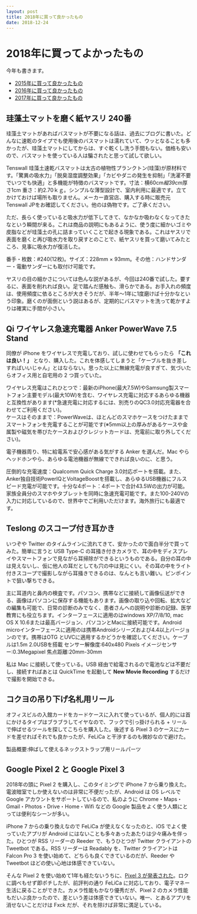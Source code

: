 ```yaml
---
layout: post
title: 2018年に買って良かったもの
date: 2018-12-24
---
```


# 2018年に買ってよかったもの

今年も書きます。

- [2015年に買って良かったもの](/posts/2015/bought-in-2015.html)
- [2016年に買って良かったもの](/posts/2016/bought-in-2016.html)
- [2017年に買って良かったもの](/posts/2017/bought-in-2017.html)

## 珪藻土マットを磨く紙ヤスリ 240番

珪藻土マットがあればバスマットが不要になる話は、過去にブログに書いた。どんなに速乾のタイプでも使用後のバスマットは濡れていて、ウッとなることも多かったが、珪藻土マットにしてからは、すぐ乾くし洗う手間もない。価格も安いので、バスマットを使っている人は騙されたと思って試して欲しい。

<affiliate-link
  src="https://images-na.ssl-images-amazon.com/images/I/81kODTIPNdL._AC_UL75_SR75,75_.jpg"
  href="https://www.amazon.co.jp/dp/B01LXMAO21/"
  tag="1000ch-22"
  title="Tenswall 珪藻土バスマット 風呂マット 足ふきマット 消臭 速乾 防カビ 防ダニ 抗菌 約60cm×39cm JD001W グレー">
  Tenswall 珪藻土速乾バスマットは太古の植物性プランクトン(珪藻)が原材料です。「驚異の吸水力」「脱臭湿度調整効果」「カビやダニの発生を抑制」「洗濯不要でいつでも快適」と多機能が特徴のバスマットです。寸法：横60cm*縦39cm*厚さ1cm 重さ：約2.70ｋｇ。シンプルな薄型設計で、室内利用に最適です。立てかけておけば場所も取りません。メーカー直営店、購入する時に販売元Tenswall JPをお確認してください。他のは偽物です。ご了承ください。
</affiliate-link>

ただ、長らく使っていると吸水力が低下してきて、なかなか吸わなくなってきたなという瞬間が来る。これは商品の説明にもあるように、使う度に細かいゴミや皮脂などが珪藻土の孔に詰まっていくことで起きる現象である。これはヤスリで表面を磨くと再び吸水力を取り戻すとのことで、紙ヤスリを買って磨いてみたところ、見事に吸水力が復活した。

<affiliate-link
  src="https://images-na.ssl-images-amazon.com/images/I/617qBeJ%2BMOL._SX425_.jpg"
  href="https://www.amazon.co.jp/dp/B077851YZY/"
  tag="1000ch-22"
  title="Bigman(ビッグマン) 日本製 紙ヤスリ #240 12枚セット サンダー取り付け可能 紙やすり サンドペーパー 研磨">
  番手・枚数：#240(12枚)。サイズ：228mm × 93mm。その他：ハンドサンダー・電動サンダーにも取付け可能です。
</affiliate-link>

ヤスリの目の細かさについては色んな説があるが、今回は240番で試した。要するに、表面を削れれば良い。足で踏んだ感触も、滑らかである。お手入れの頻度は、使用頻度に依るところが大きそうだが、半年〜1年に1度磨けば十分かなという印象。磨くのが面倒という説はあるが、定期的にバスマットを洗って乾かすよりは確実に手間が小さい。

## Qi ワイヤレス急速充電器 Anker PowerWave 7.5 Stand

同僚が iPhone をワイヤレスで充電しており、試しに使わせてもらったら **「これは良い！」** となり、購入した。これを体感してしまうと「ケーブルを抜き差しすればいいじゃん」とはならない。思った以上に無線充電が良すぎて、気づいたらオフィス用と自宅用の 2 つ買っていた。

<affiliate-link
  src="https://images-na.ssl-images-amazon.com/images/I/61kb0gr9ySL._SX425_.jpg"
  href="https://www.amazon.co.jp/dp/B07DJC28GS/"
  tag="1000ch-22"
  title="Anker PowerWave 7.5 Stand (5W / 7.5W / 10W Qi ワイヤレス急速充電器)">
  ワイヤレス充電はこれひとつで：最新のiPhone(最大7.5W)やSamsung製スマートフォン主要モデル(最大10W)を含む、ワイヤレス充電に対応するあらゆる機器と互換性があります(*急速充電に対応するには、別売りのQC3.0対応充電器を合わせてご利用ください)。<br>
	ケースはそのままで：PowerWaveは、ほとんどのスマホケースをつけたままでスマートフォンを充電することが可能です(※5mm以上の厚みがあるケースや金属製や磁気を帯びたケースおよびクレジットカードは、充電前に取り外してください)。
</affiliate-link>

電子機器周り、特に給電系で安心感がある気がする Anker を選んだ。Mac やらヘッドホンやら、あらゆる電池機器が無線でできれば良いのに、と思う。

<affiliate-link
  src="https://images-na.ssl-images-amazon.com/images/I/61nWyZrMS4L._SX425_.jpg"
  href="https://www.amazon.co.jp/dp/B01N533KZH/"
  tag="1000ch-22"
  title="Anker PowerPort Speed 4 (QC3.0搭載 4ポート 43.5W USB急速充電器)">
  圧倒的な充電速度：Qualcomm Quick Charge 3.0対応ポートを搭載。また、Anker独自技術PowerIQとVoltageBoostを搭載し、あらゆるUSB機器にフルスピード充電が可能です。十分な4ポート：4ポートで合計43.5Wの出力が可能。家族全員分のスマホやタブレットを同時に急速充電可能です。また100-240Vの入力に対応しているので、世界中でご利用いただけます。海外旅行にも最適です。
</affiliate-link>

## Teslong のスコープ付き耳かき

いつぞや Twitter のタイムラインに流れてきて、安かったので面白半分で買ってみた。簡単に言うと USB Type-C の耳掻き付きカメラで、耳の中をディスプレイやスマートフォンで見ながら耳掃除ができるというものである。自分の耳の中は見えないし、仮に他人の耳だとしても穴の中は見にくい。その耳の中をライト付きスコープで撮影しながら耳掻きできるのは、なんとも言い難い。ピンポイントで狙い撃ちできる。

<affiliate-link
  src="https://images-na.ssl-images-amazon.com/images/I/51RpMR5CijL._SX425_.jpg"
  href="https://www.amazon.co.jp/dp/B076P35FLX/"
  tag="1000ch-22"
  title="[改良型]Teslong® 電子耳鏡 耳かき スコープ">
  主に耳道内と鼻内の検査です。パソコン、携帯などに接続して画像伝送ができる、画像はパソコンに保存する機能もあります。画像の取り込や回転、拡大などの編集も可能で、日常の診断のみでなく、患者さんヘの説明や診断の記録、医学教育にも役立ちます。インターフェースに適用のはwindows XP/7/8/10, mac OS X 10.6または最高バージョン、パソコンとMacに接続可能です。Android microインターフェースに適用のは携帯Androidシリーズおよび4.4以上バージョンのです。携帯はOTG とUVCに適用するかどうかを確認してください。ケーブルは1.5m 2.0USBを搭載 センサー解像度:640x480 Pixels イメージセンサー:0.3Megapixel 焦点距離:20mm-30mm
</affiliate-link>

私は Mac に接続して使っている。USB 経由で給電されるので電池などは不要だし、接続すればあとは QuickTime を起動して **New Movie Recording** するだけで撮影を開始できる。

## コクヨの吊り下げ名札用リール

オフィスビルの入館カードをカードケースに入れて使っているが、個人的には首にかけるタイプはブラブラしてイヤなので、フックで引っ掛けられる + リールで伸ばせるツールを探してこちらを購入した。後述する Pixel 3 のケースにカードを差せればそれでも良かったが、FeLiCa と干渉するのも微妙なので避けた。

<affiliate-link
  src="https://images-na.ssl-images-amazon.com/images/I/51nJTudkqeL._SX425_.jpg"
  href="https://www.amazon.co.jp/dp/B000GRUM6Y/"
  tag="1000ch-22"
  title="コクヨ 吊り下げ名札用リール アイドプラス ナフ-R1 黒">
  製品概要:伸ばして使えるネックストラップ用リールパーツ
</affiliate-link>

## Google Pixel 2 と Google Pixel 3

2018年の頭に Pixel 2 を購入し、このタイミングで iPhone 7 から乗り換えた。電波暗室でしか使えないのは非常に不便だったが、Android は OS レベルで Google アカウントをサポートしているので、私のように Chrome・Maps・Gmail・Photos・Drive・Home・Wifi などの Google 製品をよく使う人類にとっては便利なシーンが多い。

<affiliate-link
  src="https://images-na.ssl-images-amazon.com/images/I/81KgaU7qznL._SX425_.jpg"
  href="https://www.amazon.co.jp/dp/B0766GHWM6/"
  tag="1000ch-22"
  title="(SIMフリー) Google Pixel 2 64GB (Black) [並行輸入品]">
</affiliate-link>

iPhone 7 からの乗り換えなので FeLiCa が使えなくなったのと、iOS でよく使っていたアプリが Android にはないことも多々あったあたりは少々痛みを伴った。ひとつが RSS リーダーの Reeder で、もうひとつが Twitter クライアントの Tweetbot である。RSS リーダーは Readably を、Twitter クライアントは Falcon Pro 3 を使い始めて、どちらも良くできているのだが、Reeder や Tweetbot ほどの使い心地は体感できていない。

そんな Pixel 2 を使い始めて1年も経たないうちに、[Pixel 3 が発表された](https://store.google.com/jp/product/pixel_3)。ロクに調べもせず即ポチしたが、前評判の通り FeLiCa に対応しており、電子マネー生活に戻ることができた。カメラ性能もかなり優秀だが、Pixel 2 のカメラ性能もだいぶ良かったので、差という差は体感できていない。唯一、とあるアプリを消せないことだけは Fxck だが、それを除けば非常に満足している。
